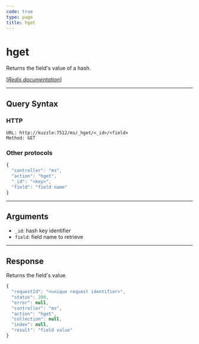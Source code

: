 ```yaml
---
code: true
type: page
title: hget
---
```


# hget



Returns the field's value of a hash.

[[_Redis documentation_]](https://redis.io/commands/hget)

---

## Query Syntax

### HTTP

```http
URL: http://kuzzle:7512/ms/_hget/<_id>/<field>
Method: GET
```

### Other protocols

```js
{
  "controller": "ms",
  "action": "hget",
  "_id": "<key>",
  "field": "field name"
}
```

---

## Arguments

- `_id`: hash key identifier
- `field`: field name to retrieve

---

## Response

Returns the field's value.

```js
{
  "requestId": "<unique request identifier>",
  "status": 200,
  "error": null,
  "controller": "ms",
  "action": "hget",
  "collection": null,
  "index": null,
  "result": "field value"
}
```
